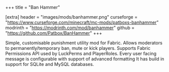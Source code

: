 +++
title = "Ban Hammer"

[extra]
header = "images/mods/banhammer.png"
curseforge = "https://www.curseforge.com/minecraft/mc-mods/patboxs-banhammer"
modrinth = "https://modrinth.com/mod/banhammer"
github = "https://github.com/Patbox/BanHammer"
+++

Simple, customisable punishment utility mod for Fabric. Allows moderators to permanently/temporary ban, mute or kick players. Supports Fabric Permissions API used by LuckPerms and PlayerRoles.
Every user facing message is configurable with support of advanced formatting
It has build in support for SQLite and MySQL databases.